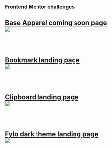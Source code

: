 ### Frontend Mentor challenges



 [Base Apparel coming soon page](https://www.frontendmentor.io/challenges/base-apparel-coming-soon-page-5d46b47f8db8a7063f9331a0)
<br/>
![](https://res.cloudinary.com/dz209s6jk/image/upload/v1564914815/Challenges/oxwdbpj64r1au0gp1frc.jpg)
<br/>
<br/>
<br/>
-----------------------------
[Bookmark landing page](https://www.frontendmentor.io/challenges/bookmark-landing-page-5d0b588a9edda32581d29158)
<br/>
![](https://res.cloudinary.com/dz209s6jk/image/upload/v1561033463/Challenges/nmfs59ofpjizo6knhpsr.jpg)
<br/>
<br/>
<br/>
-----------------------------
[Clipboard landing page](https://www.frontendmentor.io/challenges/clipboard-landing-page-5cc9bccd6c4c91111378ecb9)
<br/>
![](https://res.cloudinary.com/dz209s6jk/image/upload/v1556725335/Challenges/xiydlw7ggmnfnldlflit.jpg)
<br/>
<br/>
<br/>
-----------------------------
[Fylo dark theme landing page](https://www.frontendmentor.io/challenges/fylo-dark-theme-landing-page-5ca5f2d21e82137ec91a50fd)
<br/>
![](https://res.cloudinary.com/dz209s6jk/image/upload/v1554379663/Challenges/r2ntg9yanvjruk8rbdxn.jpg)
<br/>
<br/>
<br/>
-----------------------------
